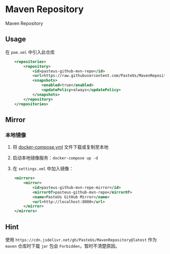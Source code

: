 # Maven Repository

Maven Repository

## Usage

在 `pom.xml` 中引入此仓库

```xml
    <repositories>
        <repository>
            <id>pasteus-github-mvn-repo</id>
            <url>https://raw.githubusercontent.com/PasteUs/MavenRepository/master</url>
            <snapshots>
                <enabled>true</enabled>
                <updatePolicy>always</updatePolicy>
            </snapshots>
        </repository>
    </repositories>
```

## Mirror

### 本地镜像

1. 将 [docker-compose.yml](./docker-compose.yml) 文件下载或复制至本地

2. 启动本地镜像服务：`docker-compose up -d`

3. 在 `settings.xml` 中加入镜像：

```xml
    <mirrors>
        <mirror>
            <id>pasteus-github-mvn-repo-mirror</id>
            <mirrorOf>pasteus-github-mvn-repo</mirrorOf>
            <name>PasteUs GitHub Mirror</name>
            <url>http://localhost:8080</url>
        </mirror>
    </mirrors>
```

## Hint

使用 `https://cdn.jsdelivr.net/gh/PasteUs/MavenRepository@latest` 作为 `maven` 仓库时下载 `jar` 包会 `Forbidden`，暂时不清楚原因。
